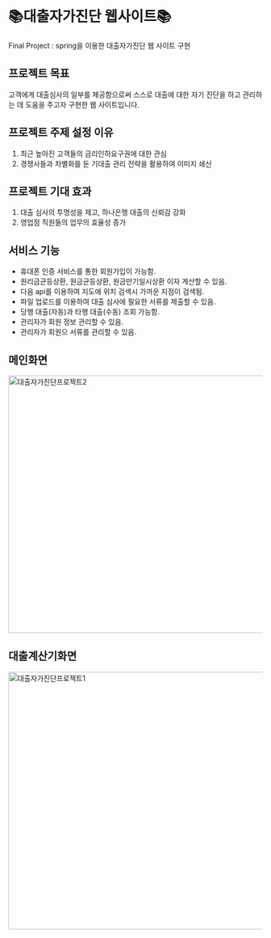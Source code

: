 # 📚대출자가진단 웹사이트📚
Final Project : spring을 이용한 대출자가진단 웹 사이트 구현

## 프로젝트 목표
고객에게 대출심사의 일부를 제공함으로써 스스로 대출에 대한 자기 진단을 하고 관리하는 데 도움을 주고자 구현한 웹 사이트입니다.

## 프로젝트 주제 설정 이유
1. 최근 높아진 고객들의 금리인하요구권에 대한 관심
2. 경쟁사들과 차별화를 둔 기대출 관리 전략을 활용하여 이미지 쇄신

## 프로젝트 기대 효과
1. 대출 심사의 투명성을 제고, 하나은행 대출의 신뢰감 강화
2. 영업점 직원들의 업무의 효율성 증가

## 서비스 기능
* 휴대폰 인증 서비스를 통한 회원가입이 가능함.
* 원리금균등상환, 원금균등상환, 원금만기일시상환 이자 계산할 수 있음.
* 다음 api를 이용하여 지도에 위치 검색시 가까운 지점이 검색됨.
* 파일 업로드를 이용하여 대출 심사에 필요한 서류를 제출할 수 있음.
* 당행 대출(자동)과 타행 대출(수동) 조회 가능함.
* 관리자가 회원 정보 관리할 수 있음.
* 관리자가 회원으 서류를 관리할 수 있음.

## 메인화면
<img width="510" alt="대출자가진단프로젝트2" src="https://user-images.githubusercontent.com/12682290/111071702-bd822900-851a-11eb-84d2-9b4a60ec0db4.PNG">

## 대출계산기화면
<img width="510" alt="대출자가진단프로젝트1" src="https://user-images.githubusercontent.com/12682290/111071708-c541cd80-851a-11eb-9c00-9110e436a889.PNG">
